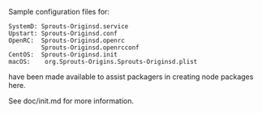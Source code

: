 Sample configuration files for:
```
SystemD: Sprouts-Originsd.service
Upstart: Sprouts-Originsd.conf
OpenRC:  Sprouts-Originsd.openrc
         Sprouts-Originsd.openrcconf
CentOS:  Sprouts-Originsd.init
macOS:    org.Sprouts-Origins.Sprouts-Originsd.plist
```
have been made available to assist packagers in creating node packages here.

See doc/init.md for more information.
